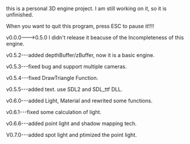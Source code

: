 this is a personal 3D engine project.
I am still working on it, so it is unfinished.

When you want to quit this program, press ESC to pause it!!!!

v0.0.0--->0.5.0  I didn't release it beacuse of the Incompleteness of this engine.

v0.5.2---added depthBuffer/zBuffer, now it is a basic engine.

v0.5.3---fixed bug and support multiple cameras.

v0.5.4---fixed DrawTriangle Function.

v0.5.5---added text. use SDL2 and SDL_ttf DLL.

v0.6.0---added Light, Material and rewrited some functions.

v0.6.1---fixed some calculation of light.

v0.6.6---added point light and shadow mapping tech.

V0.7.0---added spot light and ptimized the point light.
